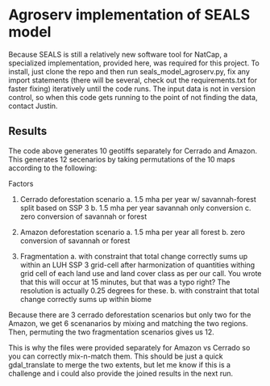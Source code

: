 # Agroserv implementation of SEALS model

Because SEALS is still a relatively new software tool for NatCap, a specialized implementation, provided here, was required for this project. To install, just clone the repo and then run seals_model_agroserv.py, fix any import statements (there will be several, check out the requirements.txt for faster fixing) iteratively until the code runs. The input data is not in version control, so when this code gets running to the point of not finding the data, contact Justin.

## Results
The code above generates 10 geotiffs separately for Cerrado and Amazon. This generates 12 secenarios by taking permutations of the 10 maps according to the following:

Factors

1. Cerrado deforestation scenario
a. 1.5 mha per year w/ savannah-forest split based on SSP 3
b. 1.5 mha per year savannah only conversion
c. zero conversion of savannah or forest

2. Amazon deforestation scenario
a.  1.5 mha per year all forest
b. zero conversion of savannah or forest

3. Fragmentation
a. with constraint that total change correctly sums up within an LUH SSP 3 grid-cell after harmonization of quantities withing grid cell of each land use and land cover class  as per our call. You wrote that this will occur at 15 minutes, but that was a typo right? The resolution is actually 0.25 degrees for these.
b. with constraint that total change correctly sums up within biome

Because there are 3 cerrado deforestation scenarios but only two for the Amazon, we get 6 scenanarios by mixing and matching the two regions. Then, permuting the two fragmentation scenarios gives us 12.

This is why the files were provided separately for Amazon vs Cerrado so you can correctly mix-n-match them. This should be just a quick gdal_translate to merge the two extents, but let me know if this is a challenge and i could also provide the joined results in the next run.
